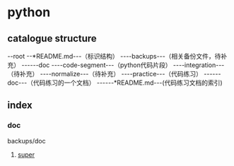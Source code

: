 # python


## catalogue structure

--root
--*README.md---（标识结构）
----backups---（相关备份文件，待补充）
------doc
----code-segment---（python代码片段）
----integration---（待补充）
----normalize---（待补充）
----practice---（代码练习）
------doc---（代码练习的一个文档）
------*README.md---(代码练习文档的索引)


## index

### doc

backups/doc

1. [super](./syntax/backups/doc/super.md)